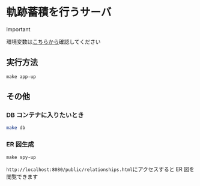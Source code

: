 # 軌跡蓄積を行うサーバ

> [!IMPORTANT]
> 環境変数は[こちらから](https://kjlb.esa.io/posts/6068)確認してください

## 実行方法

```
make app-up
```

## その他

### DB コンテナに入りたいとき

```bash
make db
```

### ER 図生成

```
make spy-up
```

`http://localhost:8080/public/relationships.html`にアクセスすると ER 図を閲覧できます
